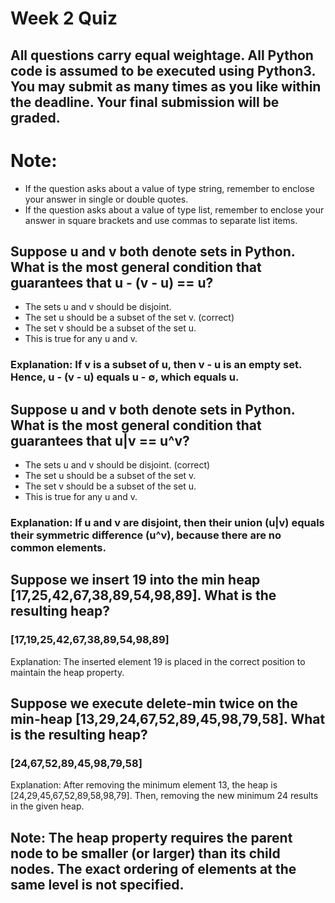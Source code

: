 # Week 2 Quiz

## All questions carry equal weightage. All Python code is assumed to be executed using Python3. You may submit as many times as you like within the deadline. Your final submission will be graded.

# Note:

- If the question asks about a value of type string, remember to enclose your answer in single or double quotes.
- If the question asks about a value of type list, remember to enclose your answer in square brackets and use commas to separate list items.

## Suppose u and v both denote sets in Python. What is the most general condition that guarantees that u - (v - u) == u?

- The sets u and v should be disjoint. 
- The set u should be a subset of the set v. (correct)
- The set v should be a subset of the set u.
- This is true for any u and v.

### Explanation: If v is a subset of u, then v - u is an empty set. Hence, u - (v - u) equals u - ∅, which equals u.

<!-- Feedback:
At statement 7, w[1] is the string "mimsy", which cannot be updated in place.

Accepted Answers:
(Type: Numeric) 7 -->

## Suppose u and v both denote sets in Python. What is the most general condition that guarantees that u|v == u^v?

- The sets u and v should be disjoint. (correct)
- The set u should be a subset of the set v. 
- The set v should be a subset of the set u.
- This is true for any u and v.

### Explanation: If u and v are disjoint, then their union (u|v) equals their symmetric difference (u^v), because there are no common elements.

## Suppose we insert 19 into the min heap [17,25,42,67,38,89,54,98,89]. What is the resulting heap?

### [17,19,25,42,67,38,89,54,98,89]

Explanation: The inserted element 19 is placed in the correct position to maintain the heap property.


## Suppose we execute delete-min twice on the min-heap [13,29,24,67,52,89,45,98,79,58]. What is the resulting heap?

### [24,67,52,89,45,98,79,58]

Explanation: After removing the minimum element 13, the heap is [24,29,45,67,52,89,58,98,79]. Then, removing the new minimum 24 results in the given heap.

## Note: The heap property requires the parent node to be smaller (or larger) than its child nodes. The exact ordering of elements at the same level is not specified.
